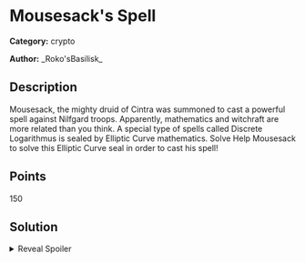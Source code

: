 # Mousesack's Spell
**Category:** crypto

**Author:** \_Roko'sBasilisk\_

## Description

Mousesack, the mighty druid of Cintra was summoned to cast a powerful spell against Nilfgard troops. Apparently, mathematics and witchraft are more related than you think. A special type of spells called Discrete Logarithmus is sealed by Elliptic Curve mathematics. Solve Help Mousesack to solve this Elliptic Curve seal in order to cast his spell! 

## Points
150

## Solution

<details>
 <summary>Reveal Spoiler</summary>

Two points are given on an elliptic curve defined over a Finite Field and participants are asked to solve the ECDLP problem for these two points. Since the order of the finite field is a relatively small the solution can be brute forced or SageMath can be used instead. A solution script using SageMath is given in the `challenge_setup.ipynb` file.

</details>
